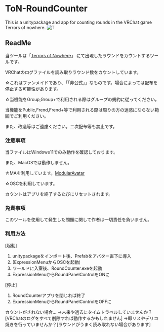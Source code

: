 # ToN-RoundCounter
This is a unitypackage and app for counting rounds in the VRChat game Terrors of nowhere.
![T](https://github.com/user-attachments/assets/6cb31e9b-92df-416a-ab43-5d360a908c85)

## ReadMe
当ツールは「[Terrors of Nowhere](https://vrchat.com/home/world/wrld_a61cdabe-1218-4287-9ffc-2a4d1414e5bd)」
にて出現したラウンドをカウントするツールです。


VRChatのログファイルを読み取りラウンド数をカウントしています。

☆これはファンメイドであり、「「非公式」」なものです。場合によっては配布を停止する可能性があります。


☆当機能をGroup,Group+で利用される際はグループの規約に従ってください。

当機能をPublic,Frend,Frend+等で利用される際は周りの方の迷惑にならない範囲でご利用ください。

また、改造等はご遠慮ください。二次配布等も禁止です。


### 注意事項

当ファイルはWindows11でのみ動作を確認しております。

また、MacOSでは動作しません。

☆MAを利用しています。[ModularAvatar](https://modular-avatar.nadena.dev)

☆OSCを利用しています。

カウントはアプリを終了するたびにリセットされます。


### 免責事項

このツールを使用して発生した問題に関して作者は一切責任を負いません。

### 利用方法
[起動]
1. unitypackageをインポート後、Prefabをアバター直下に導入
2. (ExpressionMenuからOSCを起動)
3. ワールドに入室後、RoundCounter.exeを起動
4. ExpressionMenuからRoundPanelControlをONに

[停止]
1. RoundCounterアプリを閉じれば終了
2. ExpressionMenuからRoundPanelControlをOFFに


カウントがされない場合...
→未来や過去にタイムトラベルしていませんか？[VRChatのログをすべて削除すれば動作するかもしれません]
→即リスやデリコ焼きを行っていませんか？[ラウンドがうまく読み取れない場合があります]

